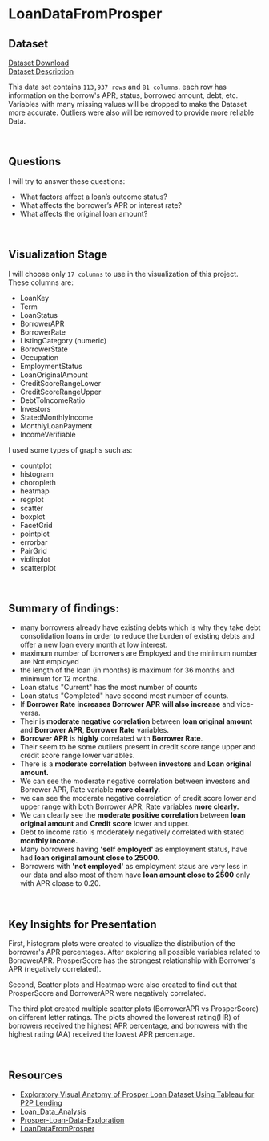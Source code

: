 # LoanDataFromProsper

## Dataset
[Dataset Download](https://s3.amazonaws.com/udacity-hosted-downloads/ud651/prosperLoanData.csv)<br>
[Dataset Description](https://docs.google.com/spreadsheets/d/1gDyi_L4UvIrLTEC6Wri5nbaMmkGmLQBk-Yx3z0XDEtI/edit#gid=0)

This data set contains `113,937 rows` and `81 columns`.
each row has information on the borrow's APR, status, borrowed amount, debt, etc. Variables with many missing values will be dropped to make the Dataset more accurate. Outliers were also will be removed to provide more reliable Data.


<br>

## Questions
I will try to answer these questions: <br>
- What factors affect a loan’s outcome status?<br>
- What affects the borrower’s APR or interest rate?<br>
- What affects the original loan amount?


<br>

## Visualization Stage
I will choose only `17 columns` to use in the visualization of this project.<br> These columns are:
- LoanKey
- Term
- LoanStatus
- BorrowerAPR
- BorrowerRate
- ListingCategory (numeric)
- BorrowerState
- Occupation
- EmploymentStatus
- LoanOriginalAmount
- CreditScoreRangeLower
- CreditScoreRangeUpper
- DebtToIncomeRatio
- Investors
- StatedMonthlyIncome
- MonthlyLoanPayment
- IncomeVerifiable

I used some types of graphs such as:
- countplot
- histogram
- choropleth
- heatmap
- regplot
- scatter
- boxplot
- FacetGrid
- pointplot
- errorbar
- PairGrid
- violinplot
- scatterplot


<br>

## Summary of findings:

- many borrowers already have existing debts which is why they take debt consolidation loans in order to reduce the burden of existing debts and offer a new loan every month at low interest.
- maximum number of borrowers are Employed and the minimum number are Not employed
- the length of the loan (in months) is maximum for 36 months and minimum for 12 months.
- Loan status "Current" has the most number of counts
- Loan status "Completed" have second most number of counts.
- If **Borrower Rate** **increases Borrower APR will also increase** and vice-versa.
- Their is **moderate negative correlation** between **loan original amount** and **Borrower APR**, **Borrower Rate** variables.
- **Borrower APR** is **highly** correlated with **Borrower Rate**.
- Their seem to be some outliers present in credit score range upper and credit score range lower variables.
- There is a **moderate correlation** between **investors** and **Loan original amount.**
- We can see the moderate negative correlation between investors and Borrower APR, Rate variable **more clearly.**<br>
- we can see the moderate negative correlation of credit score lower and upper range with both Borrower APR, Rate variables **more clearly.**<br>
- We can clearly see the **moderate positive correlation** between **loan original amount** and **Credit score** lower and upper.<br>
- Debt to income ratio is moderately negatively correlated with stated **monthly income.**
- Many borrowers having **'self employed'** as employment status, have had **loan original amount close to 25000.**<br>
- Borrowers with **'not employed'** as employment staus are very less in our data and also most of them have **loan amount close to 2500** only with APR cloase to 0.20.


<br>

## Key Insights for Presentation
First, histogram plots were created to visualize the distribution of the borrower's APR percentages. After exploring all possible variables related to BorrowerAPR. ProsperScore has the strongest relationship with Borrower's APR (negatively correlated). 

Second, Scatter plots and Heatmap were also created to find out that ProsperScore and BorrowerAPR were negatively correlated. 

The third plot created multiple scatter plots (BorrowerAPR vs ProsperScore) on different letter ratings. The plots showed the lowerest rating(HR) of borrowers received the highest APR percentage, and borrowers with the highest rating (AA) received the lowest APR percentage.

<br>


## Resources 
- [Exploratory Visual Anatomy of Prosper Loan Dataset Using Tableau for 
P2P Lending](https://sersc.org/journals/index.php/IJFGCN/article/download/28201/15600/)
- [Loan_Data_Analysis](https://github.com/MarcCampmanyGar/Loan_Data_Analysis)
- [Prosper-Loan-Data-Exploration](https://github.com/RaniaHasan/Prosper-Loan-Data-Exploration)
- [LoanDataFromProsper](https://github.com/chikitabajaj/LoanDataFromProsper)